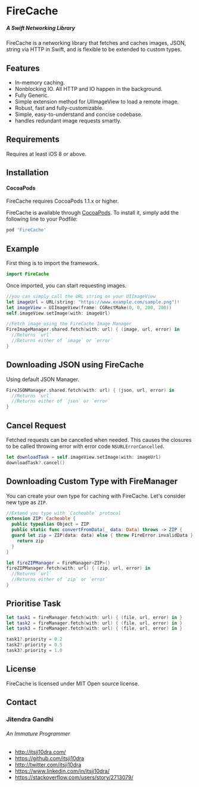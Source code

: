 # FireCache
##### A Swift Networking Library

FireCache is a networking library that fetches and caches images, JSON, string via HTTP in Swift, and is flexible to be extended to custom types.

## Features

- In-memory caching.
- Nonblocking IO. All HTTP and IO happen in the background.
- Fully Generic.
- Simple extension method for UIImageView to load a remote image.
- Robust, fast and fully-customizable.
- Simple, easy-to-understand and concise codebase.
- handles redundant image requests smartly.

## Requirements

Requires at least iOS 8 or above.

## Installation

#### CocoaPods

FireCache requires CocoaPods 1.1.x or higher.

FireCache is available through [CocoaPods](http://cocoapods.org). To install it, simply add the following line to your Podfile:

```ruby
pod 'FireCache'
```

## Example

First thing is to import the framework.

```swift
import FireCache
```

Once imported, you can start requesting images.

```swift
//you can simply call the URL string on your UIImageView
let imageUrl = URL(string: "https://www.example.com/sample.png")!
let imageView = UIImageView(frame: CGRectMake(0, 0, 200, 200))
self.imageView.setImage(with: imageUrl)

//Fetch image using the FireCache Image Manager
FireImageManager.shared.fetch(with: url) { (image, url, error) in
  //Returns `url`
  //Returns either of `image` or `error`
}
```

## Downloading JSON using FireCache
Using default JSON Manager.
```swift
FireJSONManager.shared.fetch(with: url) { (json, url, error) in
  //Returns `url`
  //Returns either of `json` or `error`
}
```

## Cancel Request
Fetched requests can be cancelled when needed. This causes the closures to be called throwing error with error code `NSURLErrorCancelled`.
```swift
let downloadTask = self.imageView.setImage(with: imageUrl)
downloadTask?.cancel()
```

## Downloading Custom Type with FireManager 
You can create your own type for caching with FireCache. Let's consider new type as `ZIP`.
```swift
//Extend you type with `Cacheable` protocol
extension ZIP: Cacheable {
  public typealias Object = ZIP
  public static func convertFromData(_ data: Data) throws -> ZIP {
  guard let zip = ZIP(data: data) else { throw FireError.invalidData }
    return zip
  }
}

let fireZIPManager = FireManager<ZIP>()
fireZIPManager.fetch(with: url) { (zip, url, error) in
  //Returns `url`
  //Returns either of `zip` or `error`
}
```

## Prioritise Task
```swift
let task1 = fireManager.fetch(with: url) { (file, url, error) in }
let task2 = fireManager.fetch(with: url) { (file, url, error) in }
let task3 = fireManager.fetch(with: url) { (file, url, error) in }

task1?.priority = 0.2
task2?.priority = 0.5
task3?.priority = 1.0
```

## License

FireCache is licensed under MIT Open source license.

## Contact

### Jitendra Gandhi
###### An Immature Programmer
* http://itsji10dra.com/
* https://github.com/itsji10dra
* http://twitter.com/itsji10dra
* https://www.linkedin.com/in/itsji10dra/
* https://stackoverflow.com/users/story/2713079/

